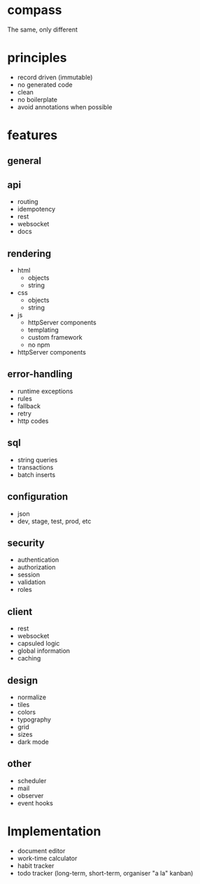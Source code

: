 # compass
The same, only different

# principles
- record driven (immutable)
- no generated code
- clean
- no boilerplate
- avoid annotations when possible

# features
## general

## api
- routing
- idempotency
- rest
- websocket
- docs

## rendering
- html
  - objects
  - string
- css
  - objects
  - string
- js
  - httpServer components
  - templating
  - custom framework
  - no npm
- httpServer components

## error-handling
- runtime exceptions
- rules
- fallback
- retry
- http codes

## sql
- string queries
- transactions
- batch inserts

## configuration
- json
- dev, stage, test, prod, etc

## security
- authentication
- authorization
- session
- validation
- roles

## client
- rest
- websocket
- capsuled logic
- global information
- caching

## design
- normalize
- tiles
- colors
- typography
- grid
- sizes
- dark mode

## other
- scheduler
- mail
- observer
- event hooks

# Implementation
- document editor
- work-time calculator
- habit tracker
- todo tracker (long-term, short-term, organiser "a la" kanban)
